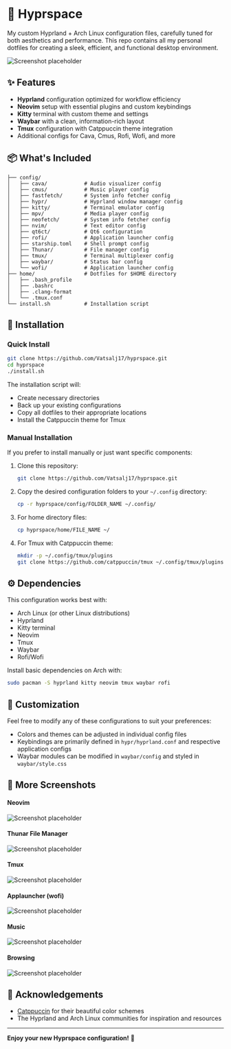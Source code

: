 # 🌌 Hyprspace

My custom Hyprland + Arch Linux configuration files, carefully tuned for both aesthetics and performance. This repo contains all my personal dotfiles for creating a sleek, efficient, and functional desktop environment.

![Screenshot placeholder](assets/Hyprland.png)

## ✨ Features

- **Hyprland** configuration optimized for workflow efficiency
- **Neovim** setup with essential plugins and custom keybindings
- **Kitty** terminal with custom theme and settings
- **Waybar** with a clean, information-rich layout
- **Tmux** configuration with Catppuccin theme integration
- Additional configs for Cava, Cmus, Rofi, Wofi, and more

## 📦 What's Included

```
├── config/
│   ├── cava/            # Audio visualizer config
│   ├── cmus/            # Music player config
│   ├── fastfetch/       # System info fetcher config
│   ├── hypr/            # Hyprland window manager config
│   ├── kitty/           # Terminal emulator config
│   ├── mpv/             # Media player config
│   ├── neofetch/        # System info fetcher config
│   ├── nvim/            # Text editor config
│   ├── qt6ct/           # Qt6 configuration
│   ├── rofi/            # Application launcher config
│   ├── starship.toml    # Shell prompt config
│   ├── Thunar/          # File manager config
│   ├── tmux/            # Terminal multiplexer config
│   ├── waybar/          # Status bar config
│   └── wofi/            # Application launcher config
├── home/                # Dotfiles for $HOME directory
│   ├── .bash_profile
│   ├── .bashrc
│   ├── .clang-format
│   └── .tmux.conf
└── install.sh           # Installation script
```

## 🚀 Installation

### Quick Install

```bash
git clone https://github.com/Vatsalj17/hyprspace.git
cd hyprspace
./install.sh
```

The installation script will:
- Create necessary directories
- Back up your existing configurations
- Copy all dotfiles to their appropriate locations
- Install the Catppuccin theme for Tmux

### Manual Installation

If you prefer to install manually or just want specific components:

1. Clone this repository:
   ```bash
   git clone https://github.com/Vatsalj17/hyprspace.git
   ```

2. Copy the desired configuration folders to your `~/.config` directory:
   ```bash
   cp -r hyprspace/config/FOLDER_NAME ~/.config/
   ```

3. For home directory files:
   ```bash
   cp hyprspace/home/FILE_NAME ~/
   ```

4. For Tmux with Catppuccin theme:
   ```bash
   mkdir -p ~/.config/tmux/plugins
   git clone https://github.com/catppuccin/tmux ~/.config/tmux/plugins/catppuccin
   ```

## ⚙️ Dependencies

This configuration works best with:

- Arch Linux (or other Linux distributions)
- Hyprland
- Kitty terminal
- Neovim
- Tmux
- Waybar
- Rofi/Wofi

Install basic dependencies on Arch with:
```bash
sudo pacman -S hyprland kitty neovim tmux waybar rofi
```

## 🎨 Customization

Feel free to modify any of these configurations to suit your preferences:

- Colors and themes can be adjusted in individual config files
- Keybindings are primarily defined in `hypr/hyprland.conf` and respective application configs
- Waybar modules can be modified in `waybar/config` and styled in `waybar/style.css`

## 📸 More Screenshots

#### Neovim
![Screenshot placeholder](assets/nvim.png)

#### Thunar File Manager
![Screenshot placeholder](assets/thunar.png)

#### Tmux
![Screenshot placeholder](assets/tmux.png)

#### Applauncher (wofi)
![Screenshot placeholder](assets/wofi.png)

#### Music
![Screenshot placeholder](assets/music.png)

#### Browsing
![Screenshot placeholder](assets/Browser.png)


## 🙏 Acknowledgements

- [Catppuccin](https://github.com/catppuccin) for their beautiful color schemes
- The Hyprland and Arch Linux communities for inspiration and resources

---

**Enjoy your new Hyprspace configuration!** 🚀
